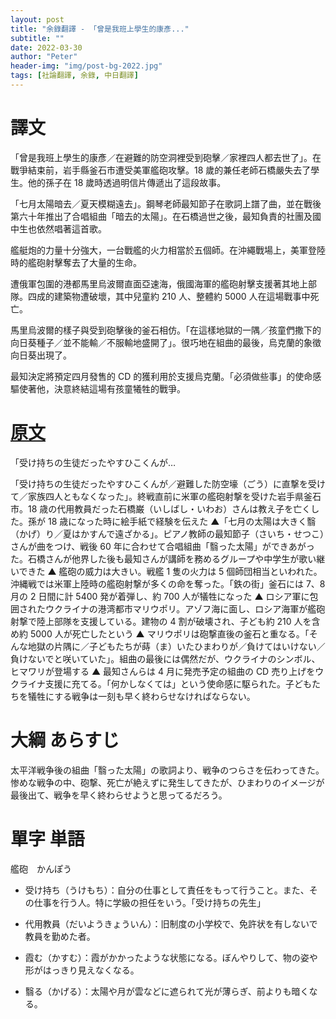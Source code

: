 ```yaml
---
layout: post
title: "余錄翻譯 - 「曾是我班上學生的康彥..."
subtitle: ""
date: 2022-03-30
author: "Peter"
header-img: "img/post-bg-2022.jpg"
tags: [社論翻譯, 余錄, 中日翻譯]
---
```


# 譯文

「曾是我班上學生的康彥／在避難的防空洞裡受到砲擊／家裡四人都去世了」。在戰爭結束前，岩手縣釜石市遭受美軍艦砲攻擊。18 歲的兼任老師石橋嚴失去了學生。他的孫子在 18 歲時透過明信片傳遞出了這段故事。

「七月太陽暗去／夏天模糊遠去」。鋼琴老師最知節子在歌詞上譜了曲，並在戰後第六十年推出了合唱組曲「暗去的太陽」。在石橋過世之後，最知負責的社團及國中生也依然唱著這首歌。

艦艇炮的力量十分強大，一台戰艦的火力相當於五個師。在沖繩戰場上，美軍登陸時的艦砲射擊奪去了大量的生命。

遭俄軍包圍的港都馬里烏波爾直面亞速海，俄國海軍的艦砲射擊支援著其地上部隊。四成的建築物遭破壞，其中兒童約 210 人、整體約 5000 人在這場戰事中死亡。

馬里烏波爾的樣子與受到砲擊後的釜石相仿。「在這樣地獄的一隅／孩童們撒下的向日葵種子／並不能輸／不服輸地盛開了」。很巧地在組曲的最後，烏克蘭的象徵向日葵出現了。

最知決定將預定四月發售的 CD 的獲利用於支援烏克蘭。「必須做些事」的使命感驅使著他，決意終結這場有孩童犧牲的戰爭。

# [原文](1)

「受け持ちの生徒だったやすひこくんが…

「受け持ちの生徒だったやすひこくんが／避難した防空壕（ごう）に直撃を受けて／家族四人ともなくなった」。終戦直前に米軍の艦砲射撃を受けた岩手県釜石市。18 歳の代用教員だった石橋巌（いしばし・いわお）さんは教え子を亡くした。孫が 18 歳になった時に絵手紙で経験を伝えた ▲「七月の太陽は大きく翳（かげ）り／夏はかすんで遠ざかる」。ピアノ教師の最知節子（さいち・せつこ）さんが曲をつけ、戦後 60 年に合わせて合唱組曲「翳った太陽」ができあがった。石橋さんが他界した後も最知さんが講師を務めるグループや中学生が歌い継いできた ▲ 艦砲の威力は大きい。戦艦 1 隻の火力は 5 個師団相当といわれた。沖縄戦では米軍上陸時の艦砲射撃が多くの命を奪った。「鉄の街」釜石には 7、8 月の 2 日間に計 5400 発が着弾し、約 700 人が犠牲になった ▲ ロシア軍に包囲されたウクライナの港湾都市マリウポリ。アゾフ海に面し、ロシア海軍が艦砲射撃で陸上部隊を支援している。建物の 4 割が破壊され、子ども約 210 人を含め約 5000 人が死亡したという ▲ マリウポリは砲撃直後の釜石と重なる。「そんな地獄の片隅に／子どもたちが蒔（ま）いたひまわりが／負けてはいけない／負けないでと咲いていた」。組曲の最後には偶然だが、ウクライナのシンボル、ヒマワリが登場する ▲ 最知さんらは 4 月に発売予定の組曲の CD 売り上げをウクライナ支援に充てる。「何かしなくては」という使命感に駆られた。子どもたちを犠牲にする戦争は一刻も早く終わらせなければならない。

# 大綱 あらすじ

太平洋戦争後の組曲「翳った太陽」の歌詞より、戦争のつらさを伝わってきた。惨めな戦争の中、砲撃、死亡が絶えずに発生してきたが、ひまわりのイメージが最後出て、戦争を早く終わらせようと思ってるだろう。

# 單字 単語

艦砲　かんぽう

- 受け持ち（うけもち）：自分の仕事として責任をもって行うこと。また、その仕事を行う人。特に学級の担任をいう。「受け持ちの先生」

- 代用教員（だいようきょういん）：旧制度の小学校で、免許状を有しないで教員を勤めた者。

- 霞む（かすむ）：霞がかかったような状態になる。ぼんやりして、物の姿や形がはっきり見えなくなる。

- 翳る（かげる）：太陽や月が雲などに遮られて光が薄らぎ、前よりも暗くなる。

[1]: https://mainichi.jp/articles/20220330/ddm/001/070/117000c